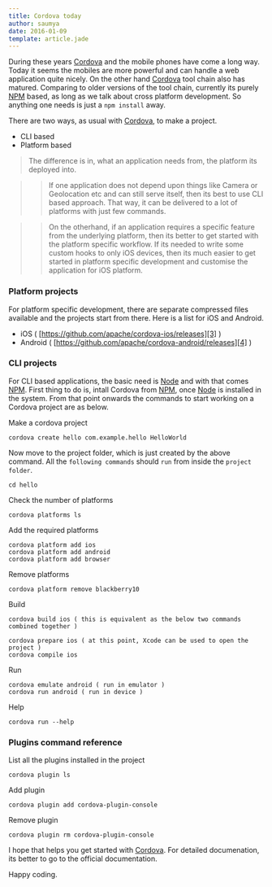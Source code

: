 ```yaml
---
title: Cordova today
author: saumya
date: 2016-01-09
template: article.jade
---
```




During these years [Cordova][1] and the mobile phones have come a long way. Today it seems the mobiles are more powerful and can handle a web application quite nicely. On the other hand [Cordova][1] tool chain also has matured. Comparing to older versions of the tool chain, currently its purely [NPM][2] based, as long as we talk about cross platform development. So anything one needs is just a `npm install` away.   

<span class="more"></span>

There are two ways, as usual with [Cordova][1], to make a project.
 - CLI based
 - Platform based

> The difference is in, what an application needs from, the platform its deployed into. 


> > If one application does not depend upon things like Camera or Geolocation etc and can still serve itself, then its best to use CLI based approach. That way, it can be delivered to a lot of platforms with just few commands.   


> > On the otherhand, if an application requires a specific feature from the underlying platform, then its better to get started with the platform specific workflow. If its needed to write some custom hooks to only iOS devices, then its much easier to get started in platform specific development and customise the application for iOS platform.    


### Platform projects ###

For platform specific development, there are separate compressed files available and the projects start from there. Here is a list for iOS and Android.

 - iOS ( [https://github.com/apache/cordova-ios/releases][3] )
 - Android ( [https://github.com/apache/cordova-android/releases][4] )

### CLI projects ###

For CLI based applications, the basic need is [Node][5] and with that comes [NPM][2]. First thing to do is, intall Cordova from [NPM][2], once [Node][5] is installed in the system. From that point onwards the commands to start working on a Cordova project are as below.          


Make a cordova project
```
cordova create hello com.example.hello HelloWorld
```
Now move to the project folder, which is just created by the above command. All the `following commands` should `run` from inside the `project folder`.
```
cd hello
```
Check the number of platforms
```
cordova platforms ls
```
Add the required platforms
```
cordova platform add ios
cordova platform add android
cordova platform add browser
```
Remove platforms
```
cordova platform remove blackberry10
```
Build
```
cordova build ios ( this is equivalent as the below two commands combined together )

cordova prepare ios ( at this point, Xcode can be used to open the project )
cordova compile ios
```
Run
```
cordova emulate android ( run in emulator )
cordova run android ( run in device )
```
Help
```
cordova run --help
```

### Plugins command reference ###

List all the plugins installed in the project
```
cordova plugin ls
```

Add plugin
```
cordova plugin add cordova-plugin-console
```
Remove plugin
```
cordova plugin rm cordova-plugin-console
```
I hope that helps you get started with [Cordova][1]. For detailed documenation, its better to go to the official documentation. 



Happy coding.


[1]: https://cordova.apache.org/
[2]: https://www.npmjs.com/
[3]: https://github.com/apache/cordova-ios/releases
[4]: https://github.com/apache/cordova-android/releases
[5]: https://nodejs.org/en/
















